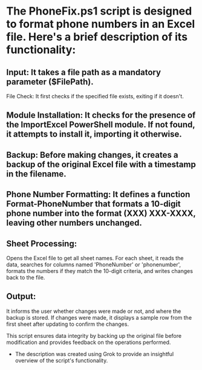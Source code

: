 # The PhoneFix.ps1 script is designed to format phone numbers in an Excel file. Here's a brief description of its functionality:

## Input: It takes a file path as a mandatory parameter ($FilePath).
File Check: It first checks if the specified file exists, exiting if it doesn't.
## Module Installation: It checks for the presence of the ImportExcel PowerShell module. If not found, it attempts to install it, importing it otherwise.
## Backup: Before making changes, it creates a backup of the original Excel file with a timestamp in the filename.
## Phone Number Formatting: It defines a function Format-PhoneNumber that formats a 10-digit phone number into the format (XXX) XXX-XXXX, leaving other numbers unchanged.
## Sheet Processing: 
Opens the Excel file to get all sheet names.
For each sheet, it reads the data, searches for columns named 'PhoneNumber' or 'phonenumber', formats the numbers if they match the 10-digit criteria, and writes changes back to the file.
## Output: 
It informs the user whether changes were made or not, and where the backup is stored.
If changes were made, it displays a sample row from the first sheet after updating to confirm the changes.

This script ensures data integrity by backing up the original file before modification and provides feedback on the operations performed.

- The description was created using Grok to provide an insightful overview of the script's functionality.
